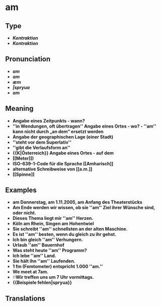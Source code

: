 # am 
## Type 
- _**Kontraktion**_ 
- _**Kontraktion**_ 
## Pronunciation 
- _**am**_ 
- _**am**_ 
- _**æm**_ 
- _**|spryua**_ 
- _**am**_ 
## Meaning 
- **Angabe eines Zeitpunkts - wann?** 
- **''in Wendungen, oft übertragen'' Angabe eines Ortes - wo? - ''am'' kann nicht durch „an dem“ ersetzt werden** 
- **Angabe der geographischen Lage (einer Stadt)** 
- **''steht vor dem Superlativ''** 
- **''gibt die Verlaufsform an''** 
- **{{K|Österreich}} Angabe eines Ortes - auf dem** 
- **[[Meter]])** 
- **ISO-639-1-Code für die Sprache [[Amharisch]]** 
- **alternative Schreibweise von [[a.m.]]** 
- **[[Spinne]]** 
## Examples 
- **am Donnerstag, am 1.11.2005, am Anfang des Theaterstücks** 
- **Am Ende werden wir wissen, ob sie ''am'' Ziel ihrer Wünsche sind, oder nicht.** 
- **Dieses Thema liegt mir ''am'' Herzen.** 
- **Köln am Rhein, Singen am Hohentwiel** 
- **Sie schreibt ''am'' schnellsten an der alten Maschine.** 
- **Es ist ''am'' besten, wenn du gleich zu ihr gehst.** 
- **Ich bin gleich ''am'' Verhungern.** 
- **Urlaub ''am'' Bauernhof** 
- **Was steht heute ''am'' Programm?** 
- **Ich lebe ''am'' Land.** 
- **Sie hält ihn ''am'' Laufenden.** 
- **1 fm (Femtometer) entspricht 1.000 ''am.''** 
- **We meet at 7am.** 
- **::Wir treffen uns um 7 Uhr vormittags.** 
- **{{Beispiele fehlen|spryua}}** 
## Translations 
